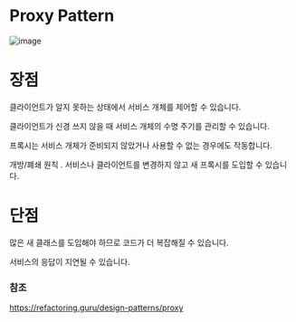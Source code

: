# Proxy Pattern
![image](https://user-images.githubusercontent.com/25922366/128185002-6a33bc90-0a08-4c63-928c-95d9eb0578e1.png)

# 장점
클라이언트가 알지 못하는 상태에서 서비스 개체를 제어할 수 있습니다.

클라이언트가 신경 쓰지 않을 때 서비스 개체의 수명 주기를 관리할 수 있습니다.

프록시는 서비스 개체가 준비되지 않았거나 사용할 수 없는 경우에도 작동합니다.

개방/폐쇄 원칙 . 서비스나 클라이언트를 변경하지 않고 새 프록시를 도입할 수 있습니다.


# 단점
많은 새 클래스를 도입해야 하므로 코드가 더 복잡해질 수 있습니다.

서비스의 응답이 지연될 수 있습니다.  


### 참조
https://refactoring.guru/design-patterns/proxy